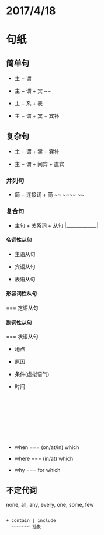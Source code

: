 # 2017/4/18

# 句纸

## 简单句

+ 主 + 谓

+ 主 + 谓 + 宾
           ~~

+ 主 + 系 + 表

+ 主 + 谓 + 宾 + 宾补

## 复杂句

+ 主 + 谓 + 宾 + 宾补

+ 主 + 谓 + 间宾 + 直宾

### 并列句

+ 简 + 连接词 + 简
  ~~   ~~~~   ~~

### 复合句

+ 主句 + 关系词 + 从句
   |_____________|

#### 名词性从句

+ 主语从句

+ 宾语从句

+ 表语从句

#### 形容词性从句

=== 定语从句

#### 副词性从句

=== 状语从句

+ 地点

+ 原因

+ 条件(虚拟语气)

+ 时间

<br/>
<br/>
<br/>
<br/>
<br/>
<br/>
<br/>

+ when === (on/at/in) which

+ where === (in/at) which

+ why === for which

## 不定代词

none, all, any, every, one, some, few
~~~~~~~~~~~~~~~~~~~~~~~~~~~~~~~~~~~~~ 用 that

+ contain | include
  ~~~~~~~ 抽象
